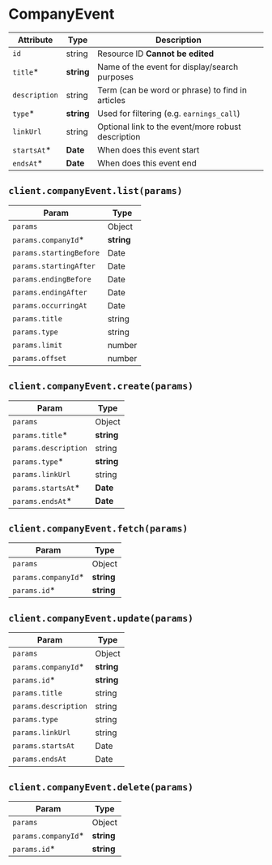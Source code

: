 # CompanyEvent

| Attribute | Type | Description |
| --------- | ---- | ----------- |
| `id`          | string     | Resource ID **Cannot be edited** |
| `title`*      | **string** | Name of the event for display/search purposes |
| `description` | string     | Term (can be word or phrase) to find in articles |
| `type`*       | **string** | Used for filtering (e.g. `earnings_call`) |
| `linkUrl`     | string     | Optional link to the event/more robust description |
| `startsAt`*   | **Date**   | When does this event start |
| `endsAt`*     | **Date**   | When does this event end |

## `client.companyEvent.list(params)`

| Param | Type |
|-------|------|
| `params`                | Object |
| `params.companyId`*     | **string** |
| `params.startingBefore` | Date |
| `params.startingAfter`  | Date |
| `params.endingBefore`   | Date |
| `params.endingAfter`    | Date |
| `params.occurringAt`    | Date |
| `params.title`          | string |
| `params.type`           | string |
| `params.limit`          | number |
| `params.offset`         | number |

## `client.companyEvent.create(params)`

| Param | Type |
|-------|------|
| `params`             | Object |
| `params.title`*      | **string** |
| `params.description` | string |
| `params.type`*       | **string** |
| `params.linkUrl`     | string |
| `params.startsAt`*   | **Date** |
| `params.endsAt`*     | **Date** |

## `client.companyEvent.fetch(params)`

| Param | Type |
|-------|------|
| `params`             | Object |
| `params.companyId`*  | **string** |
| `params.id`*         | **string** |

## `client.companyEvent.update(params)`

| Param | Type |
|-------|------|
| `params`             | Object |
| `params.companyId`*  | **string** |
| `params.id`*         | **string** |
| `params.title`       | string |
| `params.description` | string |
| `params.type`        | string |
| `params.linkUrl`     | string |
| `params.startsAt`    | Date |
| `params.endsAt`      | Date |

## `client.companyEvent.delete(params)`

| Param | Type |
|-------|------|
| `params`             | Object |
| `params.companyId`*  | **string** |
| `params.id`*         | **string** |
